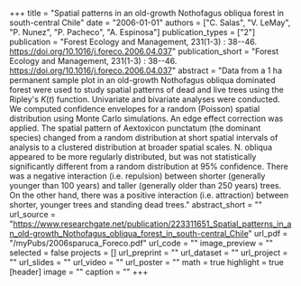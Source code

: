 +++
title = "Spatial patterns in an old-growth Nothofagus obliqua forest in south-central Chile"
date = "2006-01-01"
authors = ["C. Salas", "V. LeMay", "P. Nunez", "P. Pacheco", "A. Espinosa"]
publication_types = ["2"]
publication = "Forest Ecology and Management, 231(1-3) : 38--46. https://doi.org/10.1016/j.foreco.2006.04.037"
publication_short = "Forest Ecology and Management, 231(1-3) : 38--46. https://doi.org/10.1016/j.foreco.2006.04.037"
abstract = "Data from a 1 ha permanent sample plot in an old-growth Nothofagus obliqua dominated forest were used to study spatial patterns of dead and live trees using the Ripley's $K(t)$ function. Univariate and bivariate analyses were conducted. We computed confidence envelopes for a random (Poisson) spatial distribution using Monte Carlo simulations. An edge effect correction was applied. The spatial pattern of Aextoxicon   punctatum (the dominant species) changed from a random distribution at short spatial intervals of analysis to a clustered distribution at broader spatial scales. N. obliqua appeared to be more regularly distributed, but was not statistically significantly different from a random distribution at 95% confidence. There was a negative interaction (i.e. repulsion) between shorter (generally younger than 100 years) and taller (generally older than 250 years) trees. On the other hand, there was a positive interaction (i.e. attraction) between shorter, younger trees and standing dead trees."
abstract_short = ""
url_source = "https://www.researchgate.net/publication/223311651_Spatial_patterns_in_an_old-growth_Nothofagus_obliqua_forest_in_south-central_Chile"
url_pdf = "/myPubs/2006sparuca_Foreco.pdf"
url_code = ""
image_preview = ""
selected = false
projects = []
url_preprint = ""
url_dataset = ""
url_project = ""
url_slides = ""
url_video = ""
url_poster = ""
math = true
highlight = true
[header]
image = ""
caption = ""
+++
